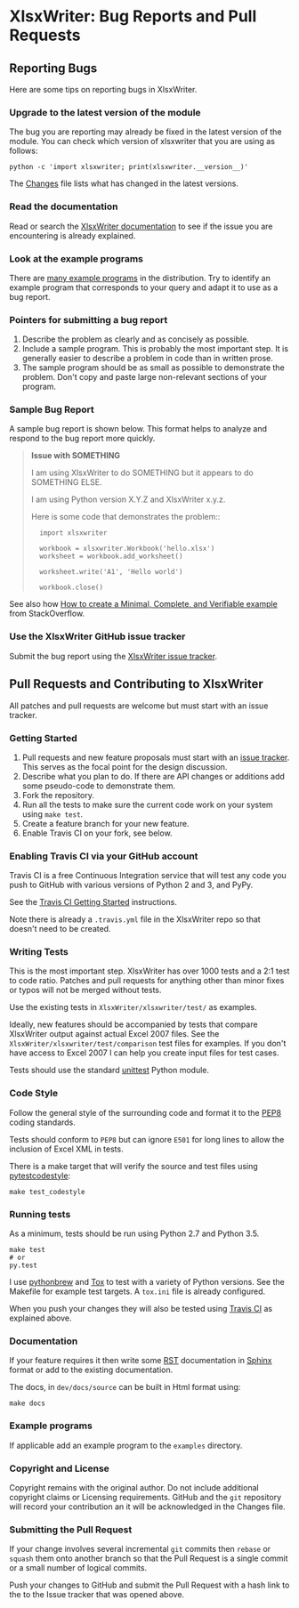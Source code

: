 # XlsxWriter: Bug Reports and Pull Requests


## Reporting Bugs

Here are some tips on reporting bugs in XlsxWriter.


### Upgrade to the latest version of the module

The bug you are reporting may already be fixed in the latest version of the
module. You can check which version of xlsxwriter that you are using as follows:

    python -c 'import xlsxwriter; print(xlsxwriter.__version__)'


The [Changes](https://github.com/jmcnamara/XlsxWriter/blob/master/Changes) file lists what has changed in the latest versions.


### Read the documentation

Read or search the [XlsxWriter documentation](https://xlsxwriter.readthedocs.io/) to see if the issue you are encountering is already explained.

### Look at the example programs

There are [many example programs](https://github.com/jmcnamara/XlsxWriter/tree/master/examples) in the distribution. Try to identify an example program that corresponds to your query and adapt it to use as a bug report.


### Pointers for submitting a bug report

1. Describe the problem as clearly and as concisely as possible.
2. Include a sample program. This is probably the most important step. It is generally easier to describe a problem in code than in written prose.
3. The sample program should be as small as possible to demonstrate the problem. Don't copy and paste large non-relevant sections of your program.


### Sample Bug Report

A sample bug report is shown below. This format helps to analyze and respond to the bug report more quickly.

> **Issue with SOMETHING**
>
>   I am using XlsxWriter to do SOMETHING but it appears to do SOMETHING ELSE.
>
>   I am using Python version X.Y.Z and XlsxWriter x.y.z.
>
>   Here is some code that demonstrates the problem::
>
>       import xlsxwriter
>
>       workbook = xlsxwriter.Workbook('hello.xlsx')
>       worksheet = workbook.add_worksheet()
>
>       worksheet.write('A1', 'Hello world')
>
>       workbook.close()


See also how [How to create a Minimal, Complete, and Verifiable example](http://stackoverflow.com/help/mcve) from StackOverflow.


### Use the XlsxWriter GitHub issue tracker

Submit the bug report using the [XlsxWriter issue tracker](https://github.com/jmcnamara/XlsxWriter/issues).


## Pull Requests and Contributing to XlsxWriter

All patches and pull requests are welcome but must start with an issue tracker.


### Getting Started

1. Pull requests and new feature proposals must start with an [issue tracker](https://github.com/jmcnamara/XlsxWriter/issues). This serves as the focal point for the design discussion.
2. Describe what you plan to do. If there are API changes or additions add some pseudo-code to demonstrate them.
3. Fork the repository.
4. Run all the tests to make sure the current code work on your system using `make test`.
5. Create a feature branch for your new feature.
6. Enable Travis CI on your fork, see below.


### Enabling Travis CI via your GitHub account

Travis CI is a free Continuous Integration service that will test any code you push to GitHub with various versions of Python 2 and 3, and PyPy.

See the [Travis CI Getting Started](http://about.travis-ci.org/docs/user/getting-started/) instructions.

Note there is already a `.travis.yml` file in the XlsxWriter repo so that doesn't need to be created.


### Writing Tests

This is the most important step. XlsxWriter has over 1000 tests and a 2:1 test to code ratio. Patches and pull requests for anything other than minor fixes or typos will not be merged without tests.

Use the existing tests in `XlsxWriter/xlsxwriter/test/` as examples.

Ideally, new features should be accompanied by tests that compare XlsxWriter output against actual Excel 2007 files. See the `XlsxWriter/xlsxwriter/test/comparison` test files for examples. If you don't have access to Excel 2007 I can help you create input files for test cases.

Tests should use the standard [unittest](http://docs.python.org/2/library/unittest.html) Python module.


### Code Style

Follow the general style of the surrounding code and format it to the [PEP8](http://www.python.org/dev/peps/pep-0008/) coding standards.

Tests should conform to `PEP8` but can ignore `E501` for long lines to allow the inclusion of Excel XML in tests.

There is a make target that will verify the source and test files using [pytestcodestyle](https://github.com/PyCQA/pycodestyle):

    make test_codestyle


### Running tests

As a minimum, tests should be run using Python 2.7 and Python 3.5.


    make test
    # or
    py.test

I use [pythonbrew](https://github.com/utahta/pythonbrew) and [Tox](https://tox.readthedocs.io/en/latest/) to test with a variety of Python versions. See the Makefile for example test targets. A `tox.ini` file is already configured.

When you push your changes they will also be tested using [Travis CI](https://travis-ci.org/jmcnamara/XlsxWriter/) as explained above.


### Documentation

If your feature requires it then write some [RST](http://docutils.sourceforge.net/rst.html) documentation in [Sphinx](http://sphinx-doc.org) format or add to the existing documentation.

The docs, in `dev/docs/source` can be built in Html format using:

    make docs


### Example programs

If applicable add an example program to the `examples` directory.


### Copyright and License

Copyright remains with the original author. Do not include additional copyright claims or Licensing requirements. GitHub and the `git` repository will record your contribution an it will be acknowledged in the Changes file.


### Submitting the Pull Request

If your change involves several incremental `git` commits then `rebase` or `squash` them onto another branch so that the Pull Request is a single commit or a small number of logical commits.

Push your changes to GitHub and submit the Pull Request with a hash link to the to the Issue tracker that was opened above.
